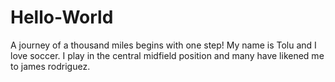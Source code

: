 # Hello-World
A journey of a thousand miles begins with one step!
My name is Tolu and I love soccer. I play in the central midfield position and many have likened me to james rodriguez.
